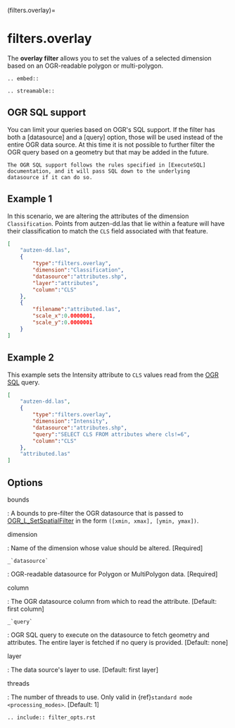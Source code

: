 (filters.overlay)=

# filters.overlay

The **overlay filter** allows you to set the values of a selected dimension
based on an OGR-readable polygon or multi-polygon.

```{eval-rst}
.. embed::
```

```{eval-rst}
.. streamable::
```

## OGR SQL support

You can limit your queries based on OGR's SQL support. If the
filter has both a [datasource] and a [query] option, those will
be used instead of the entire OGR data source. At this time it is
not possible to further filter the OGR query based on a geometry
but that may be added in the future.

```{note}
The OGR SQL support follows the rules specified in [ExecuteSQL]
documentation, and it will pass SQL down to the underlying
datasource if it can do so.
```

## Example 1

In this scenario, we are altering the attributes of the dimension
`Classification`.  Points from autzen-dd.las that lie within a feature will
have their classification to match the `CLS` field associated with that
feature.

```json
[
    "autzen-dd.las",
    {
        "type":"filters.overlay",
        "dimension":"Classification",
        "datasource":"attributes.shp",
        "layer":"attributes",
        "column":"CLS"
    },
    {
        "filename":"attributed.las",
        "scale_x":0.0000001,
        "scale_y":0.0000001
    }
]
```

## Example 2

This example sets the Intensity attribute to `CLS` values read from the
[OGR SQL] query.

```json
[
    "autzen-dd.las",
    {
        "type":"filters.overlay",
        "dimension":"Intensity",
        "datasource":"attributes.shp",
        "query":"SELECT CLS FROM attributes where cls!=6",
        "column":"CLS"
    },
    "attributed.las"
]
```

## Options

bounds

: A bounds to pre-filter the OGR datasource that is passed to
  [OGR_L_SetSpatialFilter](https://gdal.org/doxygen/ogr__api_8h.html#a678d1735bc82533614ac005691d1138c)
  in the form `([xmin, xmax], [ymin, ymax])`.

dimension

: Name of the dimension whose value should be altered.  \[Required\]

`` _`datasource` ``

: OGR-readable datasource for Polygon or MultiPolygon data.  \[Required\]

column

: The OGR datasource column from which to read the attribute.
  \[Default: first column\]

`` _`query` ``

: OGR SQL query to execute on the datasource to fetch geometry and attributes.
  The entire layer is fetched if no query is provided.  \[Default: none\]

layer

: The data source's layer to use. \[Default: first layer\]

threads

: The number of threads to use. Only valid in {ref}`standard mode <processing_modes>`. \[Default: 1\]

```{eval-rst}
.. include:: filter_opts.rst
```

[executesql]: http://www.gdal.org/ogr__api_8h.html#a9892ecb0bf61add295bd9decdb13797a
[ogr sql]: http://www.gdal.org/ogr_sql_sqlite.html
